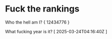 # Fuck the rankings

Who the hell am I?
{ 12434776 }

What fucking year is it?
[ 2025-03-24T04:16:40Z ]
